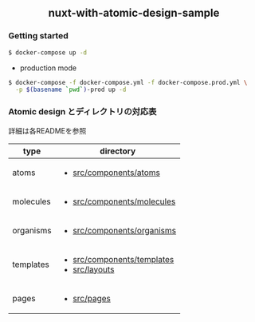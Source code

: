 <h2 align="center">nuxt-with-atomic-design-sample</h2>

### Getting started

```bash
$ docker-compose up -d 
```

- production mode 

```bash
$ docker-compose -f docker-compose.yml -f docker-compose.prod.yml \
  -p $(basename `pwd`)-prod up -d
```

### Atomic design とディレクトリの対応表

詳細は各READMEを参照


|  type  |  directory  |
| ---- |  ---- |
|  atoms  |  <ul><li>[src/components/atoms](./src/components/atoms/README.md)</li></ul> |
|  molecules  |  <ul><li>[src/components/molecules](./src/components/molecules/README.md)</li></ul>  |
|  organisms  |  <ul><li>[src/components/organisms](./src/components/organisms/README.md)</li></ul>  |
|  templates  |  <ul><li>[src/components/templates](./src/components/templates/README.md)</li><li>[src/layouts](./src/layouts/README.md)</li></ul>  |
|  pages  |  <ul><li>[src/pages](./src/pages/README.md)</li></ul>  |



